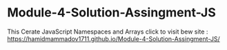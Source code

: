 # Module-4-Solution-Assingment-JS
This Cerate JavaScript Namespaces and Arrays 
click to visit bew site : 
https://hamidmammadov1711.github.io/Module-4-Solution-Assingment-JS/
